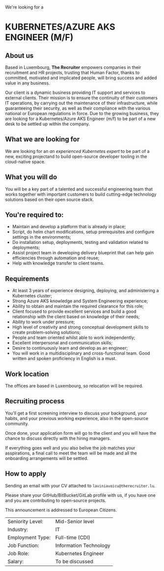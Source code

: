 We're looking for a

# KUBERNETES/AZURE AKS ENGINEER (M/F)

## About us

Based in Luxembourg, **The Recruiter** empowers companies in their recruitment and HR projects, trusting that Human Factor, thanks to committed, motivated and implicated people, will bring success and added value in any business. 

Our client is a dynamic business providing IT support and services to external clients. Their mission is to ensure the continuity of their customers IT operations, by carrying out the maintenance of their infrastructure, while guaranteeing their security, as well as their compliance with the various national or European regulations in force. Due to the growing business, they are looking for a Kubernetes/Azure AKS Engineer (m/f) to be part of a new desk to be settled up within the company.


## What we are looking for

We are looking for an _an experienced Kubernetes expert_ to be part of a new, exciting projectand to build open-source developer tooling in the cloud-native space.

## What you will do

You will be a key part of a talented and successful engineering team that works together with important customers to build cutting-edge technology solutions based on their open source stack.

## You're required to:

- Maintain and develop a platform that is already in place;
- Script, do helm chart modifications, setup prerequisites and configure settings in the environments;
- Do installation setup, deployments, testing and validation related to deployments;
- Assist project team in developing delivery blueprint that can help gain efficiencies through automation and reuse;
- Help with knowledge transfer to client teams.

## Requirements

- At least 3 years of experience designing, deploying, and administering a Kubernetes cluster;
- Strong Azure AKS knowledge and System Engineering experience;
- Ability to obtain and maintain the required clearance for this role;
- Client focused to provide excellent services and build a good relationship with the client based on knowledge of their needs;
- Ability to work under pressure;
- High level of creativity and strong conceptual development skills to create problem-solving solutions;
- People and team oriented whilst able to work independently;
- Excellent interpersonal and communication skills;
- Desire to continuously learn and develop as an engineer;
- You will work in a multidisciplinary and cross-functional team. Good written and spoken proficiency in English is a must.


## Work location

The offices are based in Luxembourg, so relocation will be required. 

## Recruiting process

You'll get a first screening interview to discuss your background, your habits, and your previous working experience, also in the open-source community.

Once done, your application form will go to the client and you will have the chance to discuss directly with the hiring managers. 

If everything goes well and you also belive the job matches your asspirations, a final call to meet the team will be made and all the onboarding arrangements will be settled.

## How to apply

Sending an email with your CV attached to `laviniavoicu@therecruiter.lu`.

Please share your GitHub/BitBucket/GitLab profile with us, if you have one and you are contributing to open-source projects.

This announcement is addressed to European Citizens. 

|                  |                              |
|------------------|------------------------------|
| Seniority Level: | Mid-Senior level             |
| Industry:        | IT                           |
| Employment Type: | Full-time (CDI)              |
| Job Function:    | Information Technology       |
| Job Role:        | Kubernetes Engineer          |
| Salary:          | To be discussed              |
